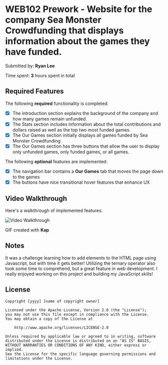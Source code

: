 # WEB102 Prework - Website for the company **Sea Monster Crowdfunding** that displays information about the games they have funded.

Submitted by: **Ryan Lee**

Time spent: **3** hours spent in total

## Required Features

The following **required** functionality is completed:

* [x] The introduction section explains the background of the company and how many games remain unfunded.
* [x] The Stats section includes information about the total contributions and dollars raised as well as the top two most funded games.
* [x] The Our Games section initially displays all games funded by Sea Monster Crowdfunding
* [x] The Our Games section has three buttons that allow the user to display only unfunded games, only funded games, or all games.

The following **optional** features are implemented:

* [x] The navigation bar contains a **Our Games** tab that moves the page down to the games
* [x] The buttons have nice transitional hover features that enhance UX

## Video Walkthrough

Here's a walkthrough of implemented features:

<img src='preview.gif' title='Video Walkthrough' width='' alt='Video Walkthrough' />

<!-- Replace this with whatever GIF tool you used! -->
GIF created with **Kap**

## Notes

It was a challenge learning how to add elements to the HTML page using Javascript, but with time it gets better!
Utilizing the ternary operator also took some time to comprehend, but a great feature in web development. I really 
enjoyed working on this project and building my JavaScript skills!

## License

    Copyright [yyyy] [name of copyright owner]

    Licensed under the Apache License, Version 2.0 (the "License");
    you may not use this file except in compliance with the License.
    You may obtain a copy of the License at

        http://www.apache.org/licenses/LICENSE-2.0

    Unless required by applicable law or agreed to in writing, software
    distributed under the License is distributed on an "AS IS" BASIS,
    WITHOUT WARRANTIES OR CONDITIONS OF ANY KIND, either express or implied.
    See the License for the specific language governing permissions and
    limitations under the License.

